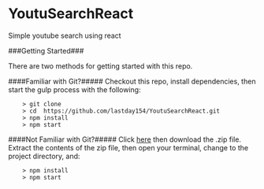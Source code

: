 # YoutuSearchReact
Simple youtube search using react

###Getting Started###

There are two methods for getting started with this repo.

####Familiar with Git?#####
Checkout this repo, install dependencies, then start the gulp process with the following:

```
	> git clone 
	> cd  https://github.com/lastday154/YoutuSearchReact.git
	> npm install
	> npm start
```

####Not Familiar with Git?#####
Click [here](https://github.com/lastday154/YoutuSearchReact.git) then download the .zip file.  Extract the contents of the zip file, then open your terminal, change to the project directory, and:

```
	> npm install
	> npm start
```
